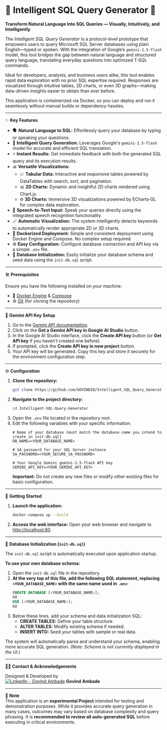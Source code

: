 # 🧠 Intelligent SQL Query Generator 🚀

**Transform Natural Language Into SQL Queries — Visually, Intuitively, and Intelligently**

The *Intelligent SQL Query Generator* is a protocol-level prototype that empowers users to query Microsoft SQL Server databases using plain English—typed or spoken. With the integration of Google’s `gemini-1.5-flash` model, this tool bridges the gap between natural language and structured query language, translating everyday questions into optimized T‑SQL commands.

Ideal for developers, analysts, and business users alike, this tool enables rapid data exploration with no prior SQL expertise required. Responses are visualized through intuitive tables, 2D charts, or even 3D graphs—making data-driven insights easier to obtain than ever before.

This application is containerized via Docker, so you can deploy and run it seamlessly without manual builds or dependency hassles.

---

✨ **Key Features**

* 🗣️ **Natural Language to SQL:** Effortlessly query your database by typing or speaking your questions.
* 🤖 **Intelligent Query Generation:** Leverages Google's `gemini-1.5-flash` model for accurate and efficient SQL translation.
* ⚡ **Instant Results:** Get immediate feedback with both the generated SQL query and its execution results.
* 📊 **Versatile Visualizations:**
    * 📈 **Tabular Data:** Interactive and responsive tables powered by DataTables with search, sort, and pagination.
    * 📊 **2D Charts:** Dynamic and insightful 2D charts rendered using Chart.js.
    * 🌐 **3D Charts:** Immersive 3D visualizations powered by ECharts‑GL for complex data exploration.
* 🎤 **Speech-to-Text Input:** Speak your queries directly using the integrated speech recognition functionality.
* 🪄 **Automatic Visualization:** The system intelligently detects keywords to automatically render appropriate 2D or 3D charts.
* 🐳 **Dockerized Deployment:** Simple and consistent deployment using Docker Engine and Compose. No complex setup required.
* ⚙️ **Easy Configuration:** Configure database connection and API key via a simple `.env` file.
* 💾 **Database Initialization:** Easily initialize your database schema and seed data using the `init-db.sql` script.

---

🛠️ **Prerequisites**

Ensure you have the following installed on your machine:

* 🐳 [Docker Engine](https://docs.docker.com/engine/install/) & [Compose](https://docs.docker.com/compose/install/)
* ⚙️ [Git](https://git-scm.com/download/) (for cloning the repository)

---

🔑 **Gemini API Key Setup**

1.  Go to the [Gemini API documentation](https://ai.google.dev/gemini-api/docs/api-key).
2.  Click on the **Get a Gemini API key in Google AI Studio** button.
3.  In the Google AI Studio interface, click the **Create API key** button (or **Get API key** if you haven't created one before).
4.  If prompted, click the **Create API key in new project** button.
5.  Your API key will be generated. Copy this key and store it securely for the environment configuration step.

---

⚙️ **Configuration**

1.  **Clone the repository:**
    ```bash
    git clone https://github.com/GOVIND28/Intelligent_SQL_Query_Generator.git
    ```
2.  **Navigate to the project directory:**
    ```bash
    cd Intelligent-SQL-Query-Generator
    ```
3.  Open the `.env` file located in the repository root.
4.  Edit the following variables with your specific information:
    ```env
    # Name of your database (must match the database name you intend to create in init-db.sql)
    DB_NAME=<YOUR_DATABASE_NAME>

    # SA password for your SQL Server instance
    SA_PASSWORD=<YOUR_SECURE_SA_PASSWORD>

    # Your Google Gemini gemini-1.5-flash API key
    GEMINI_API_KEY=<YOUR_GEMINI_API_KEY>
    ```
    **Important:** Do not create any new files or modify other existing files for basic configuration.

---

🚀 **Getting Started**

1.  **Launch the application:**
    ```bash
    docker-compose up --build
    ```
2.  **Access the web interface:** Open your web browser and navigate to <http://localhost:80>.

---

💾 **Database Initialization (`init-db.sql`)**

The `init-db.sql` script is automatically executed upon application startup. 

**To use your own database schema:**

1.  Open the `init-db.sql` file in the repository.
2.  **At the very top of this file, add the following SQL statement, replacing `<YOUR_DATABASE_NAME>` with the same name used in `.env`:**
    ```sql
    CREATE DATABASE [<YOUR_DATABASE_NAME>];
    GO
    USE [<YOUR_DATABASE_NAME>];
    GO
    ```
3.  Below these lines, add your schema and data initialization SQL:
    * **CREATE TABLES:** Define your table structure.
    * **ALTER TABLES:** Modify existing schema if needed.
    * **INSERT INTO:** Seed your tables with sample or real data.

The system will automatically parse and understand your schema, enabling more accurate SQL generation. *(Note: Schema is not currently displayed in the UI.)*

---

🧑‍💻 **Contact & Acknowledgements**

Designed & Developed by  
[![LinkedIn - Govind Ambade](https://img.shields.io/badge/LinkedIn-Connect-blue?style=flat&logo=linkedin&logoColor=white)](https://www.linkedin.com/in/govind-ambade/) **Govind Ambade**


---

📌 **Note**  
This application is an **experimental  Project** intended for testing and demonstration purposes. While it provides accurate query generation in many cases, outcomes may vary based on database complexity and query phrasing. It is **recommended to review all auto-generated SQL** before executing in critical environments.
